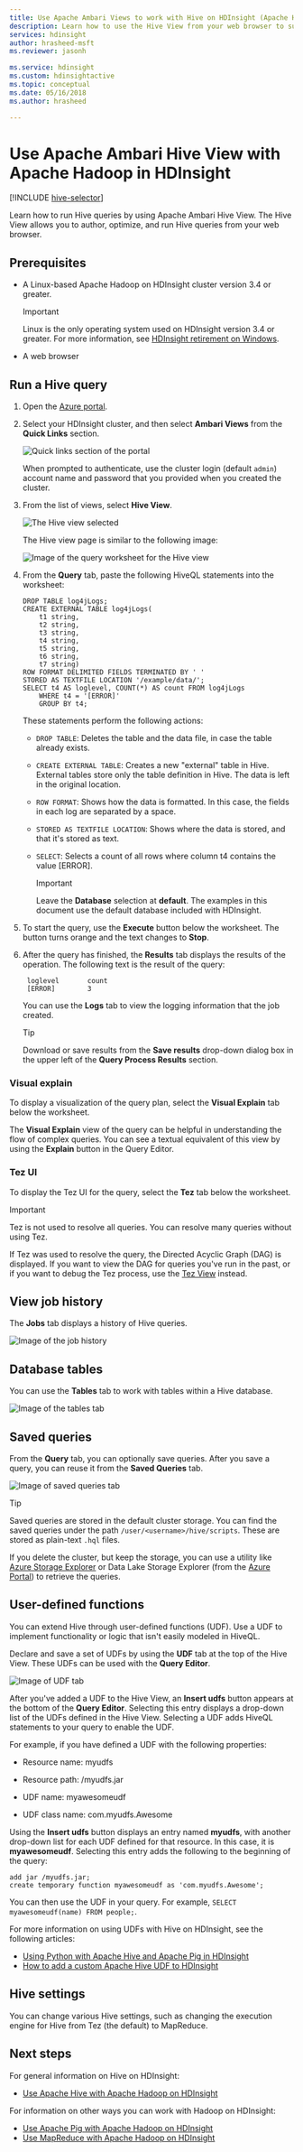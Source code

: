 ```yaml
---
title: Use Apache Ambari Views to work with Hive on HDInsight (Apache Hadoop) - Azure 
description: Learn how to use the Hive View from your web browser to submit Hive queries. The Hive View is part of the Ambari Web UI provided with your Linux-based HDInsight cluster.
services: hdinsight
author: hrasheed-msft
ms.reviewer: jasonh

ms.service: hdinsight
ms.custom: hdinsightactive
ms.topic: conceptual
ms.date: 05/16/2018
ms.author: hrasheed

---
```

# Use Apache Ambari Hive View with Apache Hadoop in HDInsight

[!INCLUDE [hive-selector](../../../includes/hdinsight-selector-use-hive.md)]

Learn how to run Hive queries by using Apache Ambari Hive View. The Hive View allows you to author, optimize, and run Hive queries from your web browser.

## Prerequisites

* A Linux-based Apache Hadoop on HDInsight cluster version 3.4 or greater.

  > [!IMPORTANT]  
  > Linux is the only operating system used on HDInsight version 3.4 or greater. For more information, see [HDInsight retirement on Windows](../hdinsight-component-versioning.md#hdinsight-windows-retirement).

* A web browser

## Run a Hive query

1. Open the [Azure portal](https://portal.azure.com).

2. Select your HDInsight cluster, and then select **Ambari Views** from the **Quick Links** section.

    ![Quick links section of the portal](./media/apache-hadoop-use-hive-ambari-view/quicklinks.png)

    When prompted to authenticate, use the cluster login (default `admin`) account name and password that you provided when you created the cluster.

3. From the list of views, select __Hive View__.

    ![The Hive view selected](./media/apache-hadoop-use-hive-ambari-view/select-hive-view.png)

    The Hive view page is similar to the following image:

    ![Image of the query worksheet for the Hive view](./media/apache-hadoop-use-hive-ambari-view/ambari-hive-view.png)

4. From the __Query__ tab, paste the following HiveQL statements into the worksheet:

    ```hiveql
    DROP TABLE log4jLogs;
    CREATE EXTERNAL TABLE log4jLogs(
        t1 string,
        t2 string,
        t3 string,
        t4 string,
        t5 string,
        t6 string,
        t7 string)
    ROW FORMAT DELIMITED FIELDS TERMINATED BY ' '
    STORED AS TEXTFILE LOCATION '/example/data/';
    SELECT t4 AS loglevel, COUNT(*) AS count FROM log4jLogs 
        WHERE t4 = '[ERROR]' 
        GROUP BY t4;
    ```

    These statements perform the following actions:

   * `DROP TABLE`: Deletes the table and the data file, in case the table already exists.

   * `CREATE EXTERNAL TABLE`: Creates a new "external" table in Hive.
     External tables store only the table definition in Hive. The data is left in the original location.

   * `ROW FORMAT`: Shows how the data is formatted. In this case, the fields in each log are separated by a space.

   * `STORED AS TEXTFILE LOCATION`: Shows where the data is stored, and that it's stored as text.

   * `SELECT`: Selects a count of all rows where column t4 contains the value [ERROR].

     > [!IMPORTANT]  
     > Leave the __Database__ selection at __default__. The examples in this document use the default database included with HDInsight.

5. To start the query, use the **Execute** button below the worksheet. The button turns orange and the text changes to **Stop**.

6. After the query has finished, the **Results** tab displays the results of the operation. The following text is the result of the query:

        loglevel       count
        [ERROR]        3

    You can use the **Logs** tab to view the logging information that the job created.

   > [!TIP]  
   > Download or save results from the **Save results** drop-down dialog box in the upper left of the **Query Process Results** section.

### Visual explain

To display a visualization of the query plan, select the **Visual Explain** tab below the worksheet.

The **Visual Explain** view of the query can be helpful in understanding the flow of complex queries. You can see a textual equivalent of this view by using the **Explain** button in the Query Editor.

### Tez UI

To display the Tez UI for the query, select the **Tez** tab below the worksheet.

> [!IMPORTANT]  
> Tez is not used to resolve all queries. You can resolve many queries without using Tez. 

If Tez was used to resolve the query, the Directed Acyclic Graph (DAG) is displayed. If you want to view the DAG for queries you've run in the past, or if you want to debug the Tez process, use the [Tez View](../hdinsight-debug-ambari-tez-view.md) instead.

## View job history

The __Jobs__ tab displays a history of Hive queries.

![Image of the job history](./media/apache-hadoop-use-hive-ambari-view/job-history.png)

## Database tables

You can use the __Tables__ tab to work with tables within a Hive database.

![Image of the tables tab](./media/apache-hadoop-use-hive-ambari-view/tables.png)

## Saved queries

From the **Query** tab, you can optionally save queries. After you save a query, you can reuse it from the __Saved Queries__ tab.

![Image of saved queries tab](./media/apache-hadoop-use-hive-ambari-view/saved-queries.png)

> [!TIP]  
> Saved queries are stored in the default cluster storage. You can find the saved queries under the path `/user/<username>/hive/scripts`. These are stored as plain-text `.hql` files.
>
> If you delete the cluster, but keep the storage, you can use a utility like [Azure Storage Explorer](https://azure.microsoft.com/features/storage-explorer/) or Data Lake Storage Explorer (from the [Azure Portal](https://portal.azure.com)) to retrieve the queries.

## User-defined functions

You can extend Hive through user-defined functions (UDF). Use a UDF to implement functionality or logic that isn't easily modeled in HiveQL.

Declare and save a set of UDFs by using the **UDF** tab at the top of the Hive View. These UDFs can be used with the **Query Editor**.

![Image of UDF tab](./media/apache-hadoop-use-hive-ambari-view/user-defined-functions.png)

After you've added a UDF to the Hive View, an **Insert udfs** button appears at the bottom of the **Query Editor**. Selecting this entry displays a drop-down list of the UDFs defined in the Hive View. Selecting a UDF adds HiveQL statements to your query to enable the UDF.

For example, if you have defined a UDF with the following properties:

* Resource name: myudfs

* Resource path: /myudfs.jar

* UDF name: myawesomeudf

* UDF class name: com.myudfs.Awesome

Using the **Insert udfs** button displays an entry named **myudfs**, with another drop-down list for each UDF defined for that resource. In this case, it is **myawesomeudf**. Selecting this entry adds the following to the beginning of the query:

```hiveql
add jar /myudfs.jar;
create temporary function myawesomeudf as 'com.myudfs.Awesome';
```

You can then use the UDF in your query. For example, `SELECT myawesomeudf(name) FROM people;`.

For more information on using UDFs with Hive on HDInsight, see the following articles:

* [Using Python with Apache Hive and Apache Pig in HDInsight](python-udf-hdinsight.md)
* [How to add a custom Apache Hive UDF to HDInsight](https://blogs.msdn.com/b/bigdatasupport/archive/2014/01/14/how-to-add-custom-hive-udfs-to-hdinsight.aspx)

## Hive settings

You can change various Hive settings, such as changing the execution engine for Hive from Tez (the default) to MapReduce.

## <a id="nextsteps"></a>Next steps

For general information on Hive on HDInsight:

* [Use Apache Hive with Apache Hadoop on HDInsight](hdinsight-use-hive.md)

For information on other ways you can work with Hadoop on HDInsight:

* [Use Apache Pig with Apache Hadoop on HDInsight](hdinsight-use-pig.md)
* [Use MapReduce with Apache Hadoop on HDInsight](hdinsight-use-mapreduce.md)
